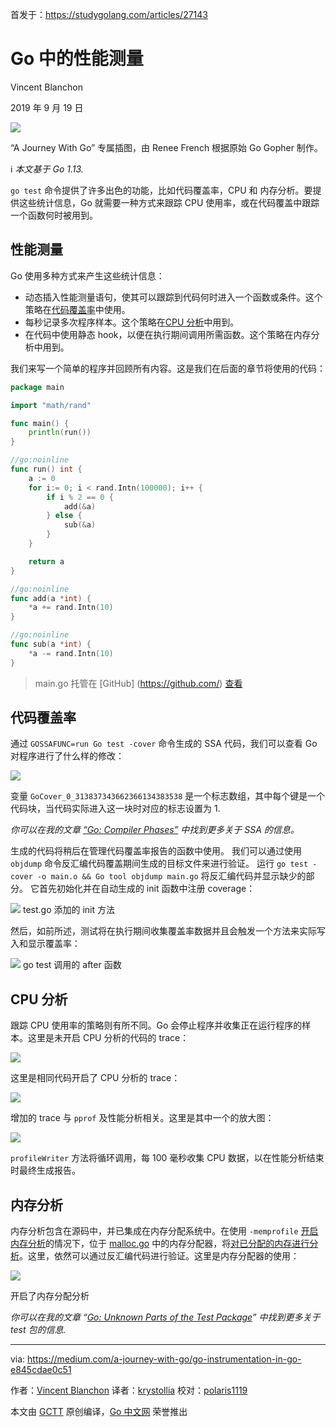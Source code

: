 首发于：https://studygolang.com/articles/27143

# Go 中的性能测量

Vincent Blanchon

2019 年 9 月 19 日

![](https://raw.githubusercontent.com/studygolang/gctt-images/master/intrumentation-in-go/1.png)

“A Journey With Go” 专属插图，由 Renee French 根据原始 Go Gopher 制作。

ℹ️ *本文基于 Go 1.13.*

`go test` 命令提供了许多出色的功能，比如代码覆盖率，CPU 和 内存分析。要提供这些统计信息，Go 就需要一种方式来跟踪 CPU 使用率，或在代码覆盖中跟踪一个函数何时被用到。

## 性能测量

Go 使用多种方式来产生这些统计信息：

- 动态插入性能测量语句，使其可以跟踪到代码何时进入一个函数或条件。这个策略在[代码覆盖率](https://golang.org/doc/go1.2#cover)中使用。
- 每秒记录多次程序样本。这个策略在[CPU 分析](https://blog.golang.org/profiling-go-programs)中用到。
- 在代码中使用静态 hook，以便在执行期间调用所需函数。这个策略在内存分析中用到。

我们来写一个简单的程序并回顾所有内容。这是我们在后面的章节将使用的代码：

```go
package main

import "math/rand"

func main() {
	println(run())
}

//go:noinline
func run() int {
	a := 0
	for i:= 0; i < rand.Intn(100000); i++ {
		if i % 2 == 0 {
			add(&a)
		} else {
			sub(&a)
		}
	}

	return a
}

//go:noinline
func add(a *int) {
	*a += rand.Intn(10)
}

//go:noinline
func sub(a *int) {
	*a -= rand.Intn(10)
}
```

> main.go 托管在 [GitHub] (https://github.com/) [查看](https://gist.github.com/blanchonvincent/d4ed01d31b3ed99eb5cd87629ecfe926/raw/1fbac76f932d020a2b172b2385fb1cda69b83b1e/main.go)

## 代码覆盖率

通过 `GOSSAFUNC=run Go test -cover` 命令生成的 SSA 代码，我们可以查看 Go 对程序进行了什么样的修改：

![](https://raw.githubusercontent.com/studygolang/gctt-images/master/intrumentation-in-go/2.png)

变量 `GoCover_0_313837343662366134383538` 是一个标志数组，其中每个键是一个代码块，当代码实际进入这一块时对应的标志设置为 1.

*你可以在我的文章 [“Go: Compiler Phases”](https://medium.com/@blanchon.vincent/go-compiler-phases-4e5a153ca889) 中找到更多关于 SSA 的信息。*

生成的代码将稍后在管理代码覆盖率报告的函数中使用。 我们可以通过使用 `objdump` 命令反汇编代码覆盖期间生成的目标文件来进行验证。 运行 `go test -cover -o main.o && Go tool objdump main.go` 将反汇编代码并显示缺少的部分。 它首先初始化并在自动生成的 init 函数中注册 coverage：

![](https://raw.githubusercontent.com/studygolang/gctt-images/master/intrumentation-in-go/3.png)
test.go 添加的 init 方法

然后，如前所述，测试将在执行期间收集覆盖率数据并且会触发一个方法来实际写入和显示覆盖率：

![](https://raw.githubusercontent.com/studygolang/gctt-images/master/intrumentation-in-go/4.png)
go test 调用的 after 函数

## CPU 分析

跟踪 CPU 使用率的策略则有所不同。Go 会停止程序并收集正在运行程序的样本。这里是未开启 CPU 分析的代码的 trace：

![](https://raw.githubusercontent.com/studygolang/gctt-images/master/intrumentation-in-go/5.png)

这里是相同代码开启了 CPU 分析的 trace：

![](https://raw.githubusercontent.com/studygolang/gctt-images/master/intrumentation-in-go/6.png)

增加的 trace 与 `pprof` 及性能分析相关。这里是其中一个的放大图：

![](https://raw.githubusercontent.com/studygolang/gctt-images/master/intrumentation-in-go/7.png)

`profileWriter` 方法将循环调用，每 100 毫秒收集 CPU 数据，以在性能分析结束时最终生成报告。

## 内存分析

内存分析包含在源码中，并已集成在内存分配系统中。在使用 `-memprofile` [开启内存分析](https://github.com/golang/go/blob/release-branch.go1.13/src/cmd/compile/internal/gc/util.go#L55-L77)的情况下，位于 [malloc.go](https://github.com/golang/go/blob/release-branch.go1.13/src/runtime/malloc.go#L877) 中的内存分配器，将[对已分配的内存进行分析](https://github.com/golang/go/blob/release-branch.go1.13/src/runtime/malloc.go#L1097-L1105)。这里，依然可以通过反汇编代码进行验证。这里是内存分配器的使用：

![](https://raw.githubusercontent.com/studygolang/gctt-images/master/intrumentation-in-go/8.png)

开启了内存分配分析

*你可以在我的文章 “[Go: Unknown Parts of the Test Package](https://medium.com/a-journey-with-go/go-unknown-parts-of-the-test-package-df8988b2ef7f)” 中找到更多关于 test 包的信息.*

---

via: https://medium.com/a-journey-with-go/go-instrumentation-in-go-e845cdae0c51

作者：[Vincent Blanchon](https://medium.com/@blanchon.vincent)
译者：[krystollia](https://github.com/krystollia)
校对：[polaris1119](https://github.com/polaris1119)

本文由 [GCTT](https://github.com/studygolang/GCTT) 原创编译，[Go 中文网](https://studygolang.com/) 荣誉推出
